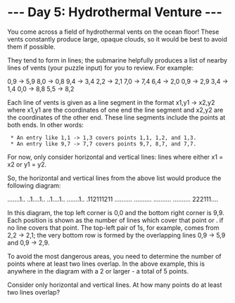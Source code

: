 # --- Day 5: Hydrothermal Venture ---

   You come across a field of hydrothermal vents on the ocean floor! These
   vents constantly produce large, opaque clouds, so it would be best to
   avoid them if possible.

   They tend to form in lines; the submarine helpfully produces a list of
   nearby lines of vents (your puzzle input) for you to review. For example:

 0,9 -> 5,9
 8,0 -> 0,8
 9,4 -> 3,4
 2,2 -> 2,1
 7,0 -> 7,4
 6,4 -> 2,0
 0,9 -> 2,9
 3,4 -> 1,4
 0,0 -> 8,8
 5,5 -> 8,2

   Each line of vents is given as a line segment in the format x1,y1 -> x2,y2
   where x1,y1 are the coordinates of one end the line segment and x2,y2 are
   the coordinates of the other end. These line segments include the points
   at both ends. In other words:

     * An entry like 1,1 -> 1,3 covers points 1,1, 1,2, and 1,3.
     * An entry like 9,7 -> 7,7 covers points 9,7, 8,7, and 7,7.

   For now, only consider horizontal and vertical lines: lines where either
   x1 = x2 or y1 = y2.

   So, the horizontal and vertical lines from the above list would produce
   the following diagram:

 .......1..
 ..1....1..
 ..1....1..
 .......1..
 .112111211
 ..........
 ..........
 ..........
 ..........
 222111....

   In this diagram, the top left corner is 0,0 and the bottom right corner is
   9,9. Each position is shown as the number of lines which cover that point
   or . if no line covers that point. The top-left pair of 1s, for example,
   comes from 2,2 -> 2,1; the very bottom row is formed by the overlapping
   lines 0,9 -> 5,9 and 0,9 -> 2,9.

   To avoid the most dangerous areas, you need to determine the number of
   points where at least two lines overlap. In the above example, this is
   anywhere in the diagram with a 2 or larger - a total of 5 points.

   Consider only horizontal and vertical lines. At how many points do at
   least two lines overlap?

